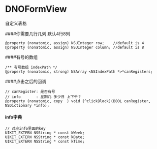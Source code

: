 # DNOFormView
自定义表格

####你需要几行几列 默认4行8列
```objc
@property (nonatomic, assign) NSUInteger row;    //default is 4
@property (nonatomic, assign) NSUInteger column; //default is 8
```


####有号的数组
```objc
/** 有号数组 indexPath */
@property (nonatomic, strong) NSArray <NSIndexPath *>*canRegisters;
```

####点击之后的回调
```objc
// canRegister: 是否有号
// info       : 星期几 多少日 上下午？
@property (nonatomic, copy  ) void (^clickBlock)(BOOL canRegister, NSDictionary *info);
```

#### info字典
```objc
// 对应info里面的key
UIKIT_EXTERN NSString * const kWeek;
UIKIT_EXTERN NSString * const kDate;
UIKIT_EXTERN NSString * const kTime;
```
